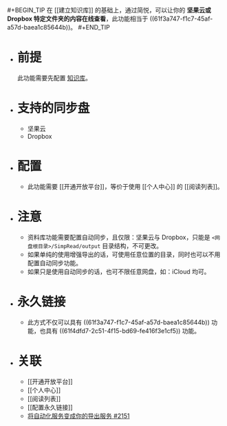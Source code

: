 #+BEGIN_TIP
  在 [[建立知识库]] 的基础上，通过简悦，可以让你的 **坚果云或 Dropbox 特定文件夹的内容在线查看**，此功能相当于 ((61f3a747-f1c7-45af-a57d-baea1c85644b))。
#+END_TIP

- # 前提
  
  此功能需要先配置 [知识库](https://github.com/Kenshin/simpread/discussions/2221)。
- # 支持的同步盘
	- 坚果云
	- Dropbox
- # 配置
	- 此功能需要 [[开通开放平台]]，等价于使用 [[个人中心]] 的 [[阅读列表]]。
- # 注意
	- 资料库功能需要配置自动同步，且仅限：坚果云与 Dropbox，只能是 `<网盘根目录>/SimpRead/output` 目录结构，不可更改。
	- 如果单纯的使用增强导出的话，可使用任意位置的目录，同时也可以不用配置自动同步功能。
	- 如果只是使用自动同步的话，也可不限任意网盘，如：iCloud 均可。
- # 永久链接
	- 此方式不仅可以具有 ((61f3a747-f1c7-45af-a57d-baea1c85644b)) 功能，也具有 ((61f4dfd7-2c51-4f15-bd69-fe416f3e1cf5)) 功能。
- # 关联
	- [[开通开放平台]]
	- [[个人中心]]
	- [[阅读列表]]
	- [[配置永久链接]]
	- [将自动化服务变成你的导出服务 #2151](https://github.com/Kenshin/simpread/discussions/2151)